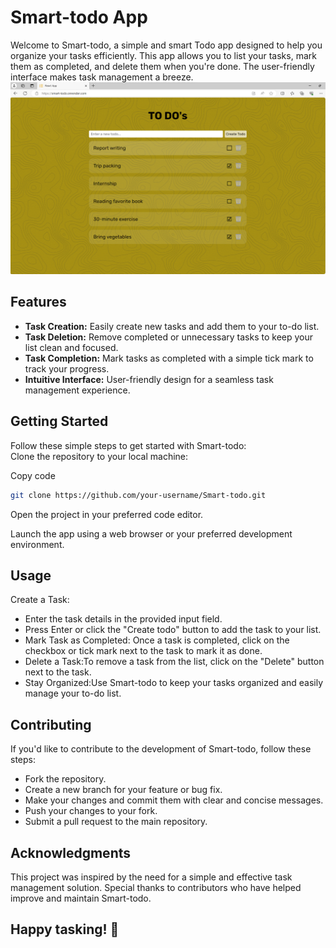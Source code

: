 # Smart-todo App

Welcome to Smart-todo, a simple and smart Todo app designed to help you organize your tasks efficiently. This app allows you to list your tasks, mark them as completed, and delete them when you're done. The user-friendly interface makes task management a breeze.
<img src="20240128125440.png" alt="screenshot of the todo app"/>

## Features

- **Task Creation:** Easily create new tasks and add them to your to-do list.
- **Task Deletion:** Remove completed or unnecessary tasks to keep your list clean and focused.
- **Task Completion:** Mark tasks as completed with a simple tick mark to track your progress.
- **Intuitive Interface:** User-friendly design for a seamless task management experience.

## Getting Started

Follow these simple steps to get started with Smart-todo:</br>
Clone the repository to your local machine:

Copy code
```bash
git clone https://github.com/your-username/Smart-todo.git
```
Open the project in your preferred code editor.

Launch the app using a web browser or your preferred development environment.

## Usage
Create a Task:

- Enter the task details in the provided input field.
- Press Enter or click the "Create todo" button to add the task to your list.
- Mark Task as Completed: Once a task is completed, click on the checkbox or tick mark next to the task to mark it as done.
- Delete a Task:To remove a task from the list, click on the "Delete" button next to the task.
- Stay Organized:Use Smart-todo to keep your tasks organized and easily manage your to-do list.

## Contributing
If you'd like to contribute to the development of Smart-todo, follow these steps:

- Fork the repository.
- Create a new branch for your feature or bug fix.
- Make your changes and commit them with clear and concise messages.
- Push your changes to your fork.
- Submit a pull request to the main repository.


## Acknowledgments
This project was inspired by the need for a simple and effective task management solution.
Special thanks to contributors who have helped improve and maintain Smart-todo.</br>
## Happy tasking! 🚀
